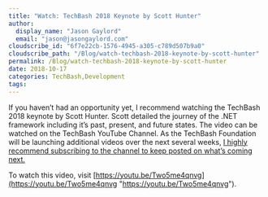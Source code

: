 ```yaml
---
title: "Watch: TechBash 2018 Keynote by Scott Hunter"
author: 
  display_name: "Jason Gaylord"
  email: "jason@jasongaylord.com"
cloudscribe_id: "6f7e22cb-1576-4945-a305-c789d507b9a0"
cloudscribe_path: "/Blog/watch-techbash-2018-keynote-by-scott-hunter"
permalink: /Blog/watch-techbash-2018-keynote-by-scott-hunter
date: 2018-10-17
categories: TechBash,Development
tags: 
---
```


If you haven’t had an opportunity yet, I recommend watching the TechBash 2018 keynote by Scott Hunter. Scott detailed the journey of the .NET framework including it’s past, present, and future states. The video can be watched on the TechBash YouTube Channel. As the TechBash Foundation will be launching additional videos over the next several weeks, [I highly recommend subscribing to the channel to keep posted on what’s coming next.](https://www.youtube.com/channel/UCwrHPf4oI1_UydigJQxuj3g)

To watch this video, visit [https://youtu.be/Two5me4qnvg](https://youtu.be/Two5me4qnvg "https://youtu.be/Two5me4qnvg").
